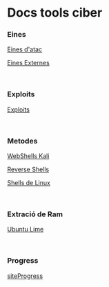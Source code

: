 # Docs tools ciber


### Eines

[Eines d'atac](eines/eines.md)

[Eines Externes](einesExternes/reverse-shell-generator/index.html)

<br>

### Exploits

[Exploits](exploits/exploits.md)

<br>

### Metodes

[WebShells Kali](metodes/kaliReverseShells.md)

[Reverse Shells](metodes/reverseShells.md)

[Shells de Linux](metodes/tipsShellsLinux.md)

<br>

### Extració de Ram

[Ubuntu Lime](extraccioRam/Linux_LiME/ExtreureRamLiME.md)

<br>

### Progress

[siteProgress](progress.md)